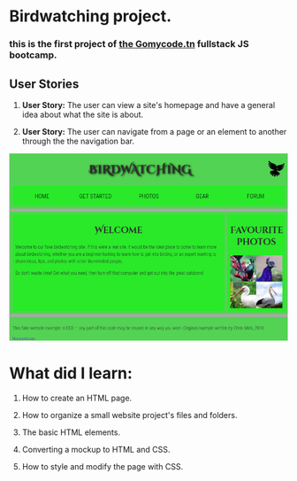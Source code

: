 # Birdwatching project.

### this is the first project of [the Gomycode.tn](https://www.gomycode.tn) fullstack JS bootcamp.

## User Stories

1. <strong>User Story:</strong> The user can view a site's homepage and have a general idea about what the site is about.

2. <strong>User Story:</strong> The user can navigate from a page or an element to another through the the navigation bar.

<p align="center">
    <img src="Screenshot.png" alt="Birdwatching" title="Birdwatching">
</p>

# What did I learn:

1. How to create an HTML page.

2. How to organize a small website project's files and folders.

3. The basic HTML elements.

4. Converting a mockup to HTML and CSS.

5. How to style and modify the page with CSS.